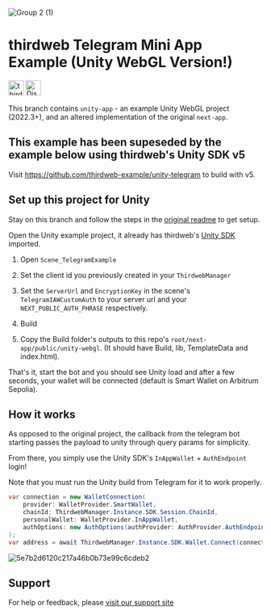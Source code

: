 
![Group 2 (1)](https://github.com/user-attachments/assets/1bb43b44-006d-4a1c-a41b-61eb718d3efd)

# thirdweb Telegram Mini App Example (Unity WebGL Version!)

[<img alt="thirdweb SDK" src="https://img.shields.io/npm/v/thirdweb?label=Thirdweb SDK&style=for-the-badge&logo=npm" height="30">](https://www.npmjs.com/package/thirdweb)
[<img alt="Discord" src="https://img.shields.io/discord/834227967404146718.svg?color=7289da&label=discord&logo=discord&style=for-the-badge" height="30">](https://discord.gg/thirdweb)

This branch contains `unity-app` - an example Unity WebGL project (2022.3+), and an altered implementation of the original `next-app`.

## This example has been supeseded by the example below using thirdweb's Unity SDK v5

Visit https://github.com/thirdweb-example/unity-telegram to build with v5.

## Set up this project for Unity

Stay on this branch and follow the steps in the [original readme](https://github.com/thirdweb-example/telegram-mini-app/blob/main/README.md) to get setup.

Open the Unity example project, it already has thirdweb's [Unity SDK](https://github.com/thirdweb-dev/unity-sdk) imported.

1. Open `Scene_TelegramExample`

2. Set the client id you previously created in your `ThirdwebManager`

3. Set the `ServerUrl` and `EncryptionKey` in the scene's `TelegramIAWCustomAuth` to your server url and your `NEXT_PUBLIC_AUTH_PHRASE` respectively.

4. Build

5. Copy the Build folder's outputs to this repo's `root/next-app/public/unity-webgl`. (It should have Build, lib, TemplateData and index.html).

That's it, start the bot and you should see Unity load and after a few seconds, your wallet will be connected (default is Smart Wallet on Arbitrum Sepolia).

## How it works

As opposed to the original project, the callback from the telegram bot starting passes the payload to unity through query params for simplicity.

From there, you simply use the Unity SDK's `InAppWallet` + `AuthEndpoint` login!

Note that you must run the Unity build from Telegram for it to work properly.

```csharp
var connection = new WalletConnection(
    provider: WalletProvider.SmartWallet,
    chainId: ThirdwebManager.Instance.SDK.Session.ChainId,
    personalWallet: WalletProvider.InAppWallet,
    authOptions: new AuthOptions(authProvider: AuthProvider.AuthEndpoint, jwtOrPayload: JsonConvert.SerializeObject(payload), encryptionKey: EncryptionKey)
);
var address = await ThirdwebManager.Instance.SDK.Wallet.Connect(connection);
```

![5e7b2d6120c217a46b0b73e99c6cdeb2](https://github.com/user-attachments/assets/caf101be-231e-49b0-acc1-4e499d6c912a)

## Support

For help or feedback, please [visit our support site](https://thirdweb.com/support)
